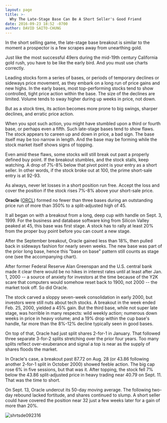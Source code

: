 ```yaml
---
layout: page
title: >-
  Why The Late-Stage Base Can Be A Short Seller's Good Friend
date: 2016-09-23 18:52 -0700
author: DAVID SAITO-CHUNG
---
```





In the short selling game, the late-stage base breakout is similar to the moment a prospector is a few scrapes away from unearthing gold.


Just like the most successful 49ers during the mid-19th century California gold rush, you have to be like the early bird. And you must use charts correctly.


Leading stocks form a series of bases, or periods of temporary declines or sideways price movement, as they embark on a long run of price gains and new highs. In the early bases, most top-performing stocks tend to show controlled, tight price action within the base. The size of the declines are limited. Volume tends to sway higher during up weeks in price, not down.


But as a stock tires, its action becomes more prone to big swings, sharper declines, and erratic price action.


When you spot such action, you might have stumbled upon a third or fourth base, or perhaps even a fifth. Such late-stage bases tend to show flaws. The stock appears to careen up and down in price, a bad sign. The base itself may be too narrow in length. And the base may be forming while the stock market itself shows signs of topping.


Even amid these flaws, some stocks will still break out past a properly defined buy point. If the breakout stumbles, and the stock stalls, keep watching. A drop of 7%-8% below that pivot point is your entry as a short seller. In other words, if the stock broke out at 100, the prime short-sale entry is at 92-93.


As always, never let losses in a short position run free. Accept the loss and cover the position if the stock rises 7%-8% above your short-sale price.


**Oracle** ([ORCL](https://research.investors.com/quote.aspx?symbol=ORCL)) formed no fewer than three bases during an outstanding price run of more than 350% to a split-adjusted high of 45.


It all began on with a breakout from a long, deep cup with handle on Sept. 3, 1999. For the business and database software king from Silicon Valley peaked at 45, this base was first stage. A stock has to rally at least 20% from the proper buy point before you can count a new stage.


After the September breakout, Oracle gained less than 18%, then pulled back in sideways fashion for nearly seven weeks. The new base was part of the prior long base, hence this "base on base" pattern still counts as stage one (see the accompanying chart).


After former Federal Reserve Alan Greenspan and the U.S. central bank made it clear there would be no hikes in interest rates until at least after Jan. 1, 2000 -- a source of anxiety for investors at the time because of the Y2K scare that computers would somehow reset back to 1900, not 2000 -- the market took off. So did Oracle.


The stock carved a sloppy seven-week consolidation in early 2000, but investors were still nuts about tech stocks. A breakout in the week ended Feb. 25, 2000, yielded a 45% gain. But the third base, while not super late stage, was horrible in many respects: wild weekly action; numerous down weeks in price in heavy volume; and a 19% drop within the cup base's handle, far more than the 8%-12% decline typically seen in good bases.


On top of that, Oracle had just split shares 2-for-1 in January. That followed three separate 3-for-2 splits stretching over the prior four years. Too many splits reflect over-exuberance and signal a top is near as the supply of shares floods the market.


In Oracle's case, a breakout past 87.72 on Aug. 28 (or 43.86 following another 2-for-1 split in October 2000) showed feeble action. The big cap rose 6% in five sessions, but that was it. After topping, the stock fell 7% below the 43.86 split-adjusted price in heavy trading near 40.79 on Sept. 11. That was the time to short.


On Sept. 13, Oracle undercut its 50-day moving average. The following two-day rebound lacked fortitude, and shares continued to slump. A short seller could have covered the position near 32 just a few weeks later for a gain of more than 20%.


![shrtsde092316](https://www.investors.com/wp-content/uploads/2016/09/ShrtSde092316.jpg)




